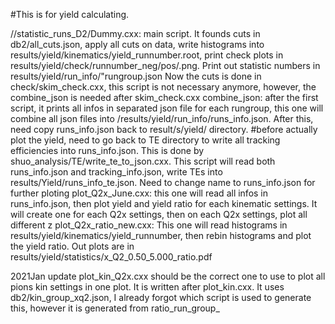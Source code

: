 #This is for yield calculating. 
  
  //statistic_runs_D2/Dummy.cxx: main script. It founds cuts in db2/all_cuts.json, apply all cuts on data, write histograms into results/yield/kinematics/yield_runnumber.root, print check plots in results/yield/check/runnumber_neg/pos/.png. Print out statistic numbers in results/yield/run_info/"rungroup.json
  Now the cuts is done in check/skim_check.cxx, this script is not necessary anymore, however, the combine_json is needed after skim_check.cxx 
  combine_json: after the first script, it prints all infos in separated json file for each rungroup, this one will combine all json files into /results/yield/run_info/runs_info.json. After this, need copy runs_info.json back to result/s/yield/ directory. 
#before actually plot the yield, need to go back to TE directory to write all tracking efficiencies into runs_info.json. This is done by shuo_analysis/TE/write_te_to_json.cxx. This script will read both runs_info.json and tracking_info.json, write TEs into results/Yield/runs_info_te.json. Need to change name to runs_info.json for further ploting
  plot_Q2x_June.cxx: this one will read all infos in runs_info.json, then plot yield and yield ratio for each kinematic settings. It will create one for each Q2x settings, then on each Q2x settings, plot all different z
  plot_Q2x_ratio_new.cxx: This one will read histograms in results/yield/kinematics/yield_runnumber, then rebin histograms and plot the yield ratio. Out plots are in results/yield/statistics/x_Q2_0.50_5.000_ratio.pdf

2021Jan update
  plot_kin_Q2x.cxx should be the correct one to use to plot all pions kin settings in one plot. It is written after plot_kin.cxx. It uses db2/kin_group_xq2.json, I already forgot which script is used to generate this, however it is generated from ratio_run_group_
